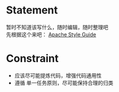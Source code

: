
# Statement

暂时不知道该写什么，随时编辑，随时整理吧  
先根据这个来吧： [Apache Style Guide](http://httpd.apache.org/dev/styleguide.html) 


# Constraint

+ 应该尽可能提炼代码，增强代码通用性
+ 遵循 单一任务原则，尽可能保持合理的归类
